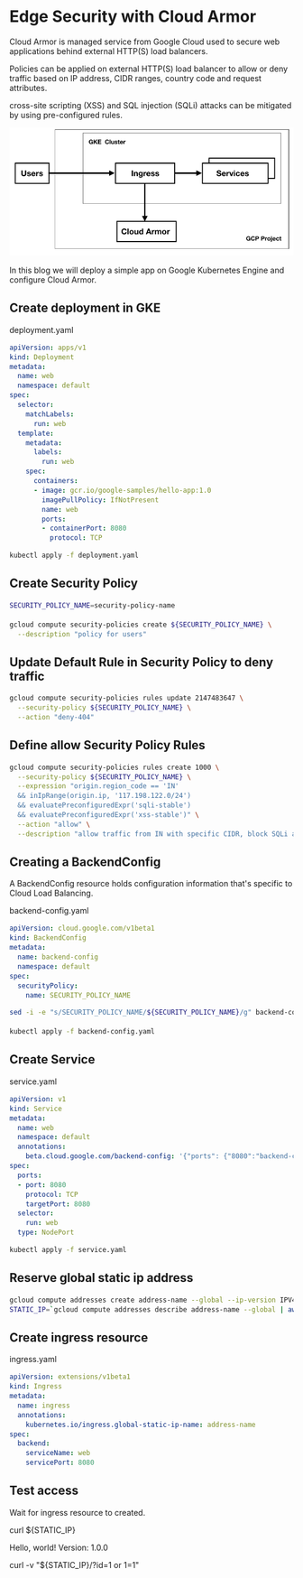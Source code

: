 # Edge Security with Cloud Armor

Cloud Armor is managed service from Google Cloud used to secure web applications behind external HTTP(S) load balancers. 

Policies can be applied on external HTTP(S) load balancer to allow or deny traffic based on IP address, CIDR ranges, country code and request attributes.

cross-site scripting (XSS) and SQL injection (SQLi) attacks can be mitigated by using pre-configured rules.

![Alt text](img/armor.png?raw=true "cloud armor")

In this blog we will deploy a simple app on Google Kubernetes Engine and configure Cloud Armor.

## Create deployment in GKE

deployment.yaml

```yaml
apiVersion: apps/v1
kind: Deployment
metadata:
  name: web
  namespace: default
spec:
  selector:
    matchLabels:
      run: web
  template:
    metadata:
      labels:
        run: web
    spec:
      containers:
      - image: gcr.io/google-samples/hello-app:1.0
        imagePullPolicy: IfNotPresent
        name: web
        ports:
        - containerPort: 8080
          protocol: TCP
```

```bash
kubectl apply -f deployment.yaml
```
## Create Security Policy

```bash
SECURITY_POLICY_NAME=security-policy-name

gcloud compute security-policies create ${SECURITY_POLICY_NAME} \
  --description "policy for users"
```

## Update Default Rule in Security Policy to deny traffic

```bash
gcloud compute security-policies rules update 2147483647 \
  --security-policy ${SECURITY_POLICY_NAME} \
  --action "deny-404"
```


## Define allow Security Policy Rules

```bash
gcloud compute security-policies rules create 1000 \
  --security-policy ${SECURITY_POLICY_NAME} \
  --expression "origin.region_code == 'IN' 
  && inIpRange(origin.ip, '117.198.122.0/24')
  && evaluatePreconfiguredExpr('sqli-stable')
  && evaluatePreconfiguredExpr('xss-stable')" \
  --action "allow" \
  --description "allow traffic from IN with specific CIDR, block SQLi and XSS"
```

## Creating a BackendConfig

A BackendConfig resource holds configuration information that's specific to Cloud Load Balancing.

backend-config.yaml

```yaml
apiVersion: cloud.google.com/v1beta1
kind: BackendConfig
metadata:
  name: backend-config
  namespace: default
spec:
  securityPolicy:
    name: SECURITY_POLICY_NAME
```

```bash
sed -i -e "s/SECURITY_POLICY_NAME/${SECURITY_POLICY_NAME}/g" backend-config.yaml

kubectl apply -f backend-config.yaml
```

## Create Service

service.yaml

```yaml
apiVersion: v1
kind: Service
metadata:
  name: web
  namespace: default
  annotations:
    beta.cloud.google.com/backend-config: '{"ports": {"8080":"backend-config"}}'
spec:
  ports:
  - port: 8080
    protocol: TCP
    targetPort: 8080
  selector:
    run: web
  type: NodePort
```

```bash
kubectl apply -f service.yaml
```

## Reserve global static ip address

```bash
gcloud compute addresses create address-name --global --ip-version IPV4
STATIC_IP=`gcloud compute addresses describe address-name --global | awk 'NR == 1 {print $2}'`
```

## Create ingress resource

ingress.yaml

```yaml
apiVersion: extensions/v1beta1
kind: Ingress
metadata:
  name: ingress
  annotations:
    kubernetes.io/ingress.global-static-ip-name: address-name
spec:
  backend:
    serviceName: web
    servicePort: 8080
```

## Test access 

Wait for ingress resource to created.

curl ${STATIC_IP}

Hello, world!
Version: 1.0.0

curl -v "${STATIC_IP}/?id=1 or 1=1"